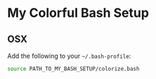 # My Colorful Bash Setup

## OSX
Add the following to your ```~/.bash-profile```:

```bash
source PATH_TO_MY_BASH_SETUP/colorize.bash
```
